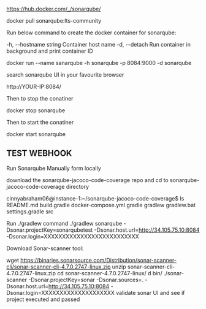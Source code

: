 https://hub.docker.com/_/sonarqube/




docker pull sonarqube:lts-community

Run below command to create the docker container for sonarqube:

-h, --hostname string Container host name -d, --detach Run container in background and print container ID

docker run --name sanarqube -h sonarqube -p 8084:9000 -d sonarqube

search sonarqube UI in your favourite browser

http://YOUR-IP:8084/

Then to stop the conatiner

docker stop sonarqube

Then to start the conatiner

docker start sonarqube

## TEST WEBHOOK 


Run Sonarqube Manually form locally 

download the sonarqube-jacoco-code-coverage repo and cd to sonarqube-jacoco-code-coverage directory

cinnyabraham06@instance-1:~/sonarqube-jacoco-code-coverage$ ls
README.md  build.gradle  docker-compose.yml  gradle  gradlew  gradlew.bat  settings.gradle  src

Run ./gradlew command 
./gradlew sonarqube   -Dsonar.projectKey=sonarqubetest   -Dsonar.host.url=http://34.105.75.10:8084   -Dsonar.login=XXXXXXXXXXXXXXXXXXXXXXXXXX



Download Sonar-scanner tool: 

wget https://binaries.sonarsource.com/Distribution/sonar-scanner-cli/sonar-scanner-cli-4.7.0.2747-linux.zip
   unzip sonar-scanner-cli-4.7.0.2747-linux.zip 
   cd sonar-scanner-4.7.0.2747-linux/
   d bin/
   ./sonar-scanner   -Dsonar.projectKey=sonar   -Dsonar.sources=.   -Dsonar.host.url=http://34.105.75.10:8084   -Dsonar.login=XXXXXXXXXXXXXXXXXXXX
   validate sonar UI and see if project executed and passed
